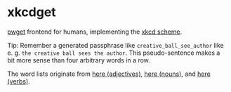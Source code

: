 # xkcdget
[pwget](https://github.com/majewsky/pwget) frontend for humans, implementing the [xkcd scheme](https://xkcd.com/936/).

Tip: Remember a generated passphrase like `creative_ball_see_author` like e. g. `the creative ball sees the author`. This pseudo-sentence makes a bit more sense than four arbitrary words in a row.

The word lists originate from [here (adjectives)](http://www.talkenglish.com/vocabulary/top-500-adjectives.aspx), [here (nouns)](http://www.talkenglish.com/vocabulary/top-1500-nouns.aspx), and [here (verbs)](http://www.talkenglish.com/vocabulary/top-1000-verbs.aspx).
